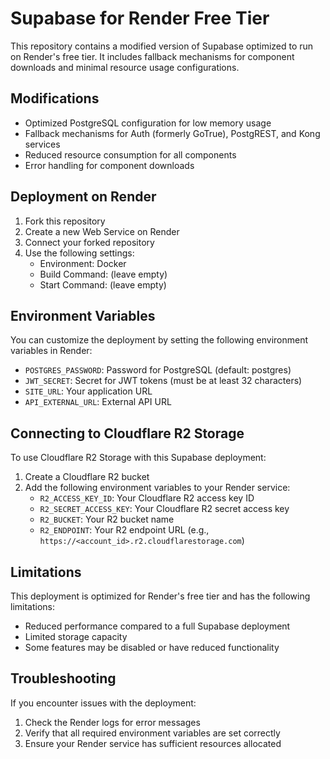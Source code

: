 # Supabase for Render Free Tier

This repository contains a modified version of Supabase optimized to run on Render's free tier. It includes fallback mechanisms for component downloads and minimal resource usage configurations.

## Modifications

- Optimized PostgreSQL configuration for low memory usage
- Fallback mechanisms for Auth (formerly GoTrue), PostgREST, and Kong services
- Reduced resource consumption for all components
- Error handling for component downloads

## Deployment on Render

1. Fork this repository
2. Create a new Web Service on Render
3. Connect your forked repository
4. Use the following settings:
   - Environment: Docker
   - Build Command: (leave empty)
   - Start Command: (leave empty)

## Environment Variables

You can customize the deployment by setting the following environment variables in Render:

- `POSTGRES_PASSWORD`: Password for PostgreSQL (default: postgres)
- `JWT_SECRET`: Secret for JWT tokens (must be at least 32 characters)
- `SITE_URL`: Your application URL
- `API_EXTERNAL_URL`: External API URL

## Connecting to Cloudflare R2 Storage

To use Cloudflare R2 Storage with this Supabase deployment:

1. Create a Cloudflare R2 bucket
2. Add the following environment variables to your Render service:
   - `R2_ACCESS_KEY_ID`: Your Cloudflare R2 access key ID
   - `R2_SECRET_ACCESS_KEY`: Your Cloudflare R2 secret access key
   - `R2_BUCKET`: Your R2 bucket name
   - `R2_ENDPOINT`: Your R2 endpoint URL (e.g., `https://<account_id>.r2.cloudflarestorage.com`)

## Limitations

This deployment is optimized for Render's free tier and has the following limitations:

- Reduced performance compared to a full Supabase deployment
- Limited storage capacity
- Some features may be disabled or have reduced functionality

## Troubleshooting

If you encounter issues with the deployment:

1. Check the Render logs for error messages
2. Verify that all required environment variables are set correctly
3. Ensure your Render service has sufficient resources allocated
